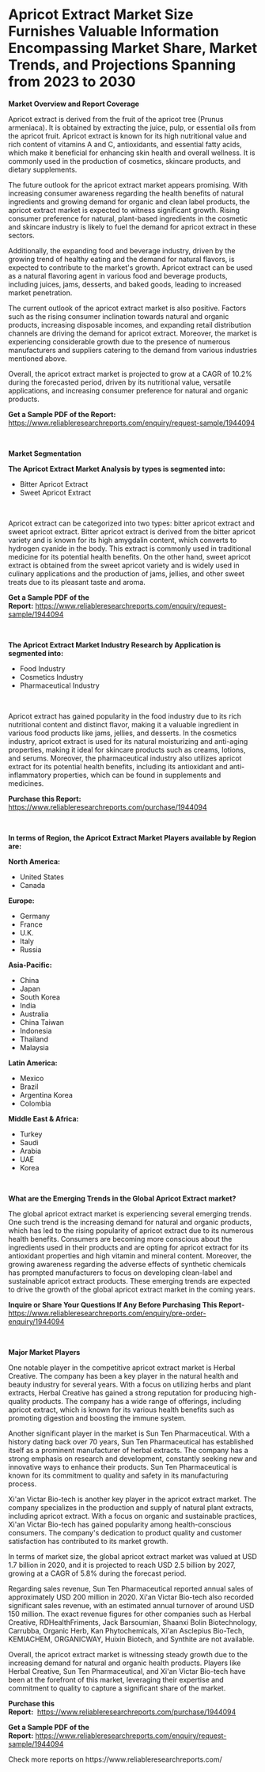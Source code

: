 <p><h1>Apricot Extract Market Size Furnishes Valuable Information Encompassing Market Share, Market Trends, and Projections Spanning from 2023 to 2030</h1></p><p><strong>Market Overview and Report Coverage</strong></p>
<p><p>Apricot extract is derived from the fruit of the apricot tree (Prunus armeniaca). It is obtained by extracting the juice, pulp, or essential oils from the apricot fruit. Apricot extract is known for its high nutritional value and rich content of vitamins A and C, antioxidants, and essential fatty acids, which make it beneficial for enhancing skin health and overall wellness. It is commonly used in the production of cosmetics, skincare products, and dietary supplements.</p><p>The future outlook for the apricot extract market appears promising. With increasing consumer awareness regarding the health benefits of natural ingredients and growing demand for organic and clean label products, the apricot extract market is expected to witness significant growth. Rising consumer preference for natural, plant-based ingredients in the cosmetic and skincare industry is likely to fuel the demand for apricot extract in these sectors.</p><p>Additionally, the expanding food and beverage industry, driven by the growing trend of healthy eating and the demand for natural flavors, is expected to contribute to the market's growth. Apricot extract can be used as a natural flavoring agent in various food and beverage products, including juices, jams, desserts, and baked goods, leading to increased market penetration.</p><p>The current outlook of the apricot extract market is also positive. Factors such as the rising consumer inclination towards natural and organic products, increasing disposable incomes, and expanding retail distribution channels are driving the demand for apricot extract. Moreover, the market is experiencing considerable growth due to the presence of numerous manufacturers and suppliers catering to the demand from various industries mentioned above.</p><p>Overall, the apricot extract market is projected to grow at a CAGR of 10.2% during the forecasted period, driven by its nutritional value, versatile applications, and increasing consumer preference for natural and organic products.</p></p>
<p><strong>Get a Sample PDF of the Report:</strong> <a href="https://www.reliableresearchreports.com/enquiry/request-sample/1944094">https://www.reliableresearchreports.com/enquiry/request-sample/1944094</a></p>
<p>&nbsp;</p>
<p><strong>Market Segmentation</strong></p>
<p><strong>The Apricot Extract Market Analysis by types is segmented into:</strong></p>
<p><ul><li>Bitter Apricot Extract</li><li>Sweet Apricot Extract</li></ul></p>
<p>&nbsp;</p>
<p><p>Apricot extract can be categorized into two types: bitter apricot extract and sweet apricot extract. Bitter apricot extract is derived from the bitter apricot variety and is known for its high amygdalin content, which converts to hydrogen cyanide in the body. This extract is commonly used in traditional medicine for its potential health benefits. On the other hand, sweet apricot extract is obtained from the sweet apricot variety and is widely used in culinary applications and the production of jams, jellies, and other sweet treats due to its pleasant taste and aroma.</p></p>
<p><strong>Get a Sample PDF of the Report:</strong>&nbsp;<a href="https://www.reliableresearchreports.com/enquiry/request-sample/1944094">https://www.reliableresearchreports.com/enquiry/request-sample/1944094</a></p>
<p>&nbsp;</p>
<p><strong>The Apricot Extract Market Industry Research by Application is segmented into:</strong></p>
<p><ul><li>Food Industry</li><li>Cosmetics Industry</li><li>Pharmaceutical Industry</li></ul></p>
<p>&nbsp;</p>
<p><p>Apricot extract has gained popularity in the food industry due to its rich nutritional content and distinct flavor, making it a valuable ingredient in various food products like jams, jellies, and desserts. In the cosmetics industry, apricot extract is used for its natural moisturizing and anti-aging properties, making it ideal for skincare products such as creams, lotions, and serums. Moreover, the pharmaceutical industry also utilizes apricot extract for its potential health benefits, including its antioxidant and anti-inflammatory properties, which can be found in supplements and medicines.</p></p>
<p><strong>Purchase this Report:</strong>&nbsp; <a href="https://www.reliableresearchreports.com/purchase/1944094">https://www.reliableresearchreports.com/purchase/1944094</a></p>
<p>&nbsp;</p>
<p><strong>In terms of Region, the Apricot Extract Market Players available by Region are:</strong></p>
<p>
    <p> <strong> North America: </strong>
        <ul>
            <li>United States</li>
            <li>Canada</li>
        </ul>
        </p> 
    <p> <strong> Europe: </strong>
        <ul>
            <li>Germany</li>
            <li>France</li>
            <li>U.K.</li>
            <li>Italy</li>
            <li>Russia</li>
        </ul>
        </p> 
    <p> <strong> Asia-Pacific: </strong>
        <ul>
            <li>China</li>
            <li>Japan</li>
            <li>South Korea</li>
            <li>India</li>
            <li>Australia</li>
            <li>China Taiwan</li>
            <li>Indonesia</li>
            <li>Thailand</li>
            <li>Malaysia</li>
        </ul>
        </p> 
    <p> <strong> Latin America: </strong>
        <ul>
            <li>Mexico</li>
            <li>Brazil</li>
            <li>Argentina Korea</li>
            <li>Colombia</li>
        </ul>
        </p> 
    <p> <strong> Middle East & Africa: </strong>
        <ul>
            <li>Turkey</li>
            <li>Saudi</li>
            <li>Arabia</li>
            <li>UAE</li>
            <li>Korea</li>
        </ul>
    </p>
    </p>
<p>&nbsp;</p>
<p><strong>What are the Emerging Trends in the Global Apricot Extract market?</strong></p>
<p><p>The global apricot extract market is experiencing several emerging trends. One such trend is the increasing demand for natural and organic products, which has led to the rising popularity of apricot extract due to its numerous health benefits. Consumers are becoming more conscious about the ingredients used in their products and are opting for apricot extract for its antioxidant properties and high vitamin and mineral content. Moreover, the growing awareness regarding the adverse effects of synthetic chemicals has prompted manufacturers to focus on developing clean-label and sustainable apricot extract products. These emerging trends are expected to drive the growth of the global apricot extract market in the coming years.</p></p>
<p><strong>Inquire or Share Your Questions If Any Before Purchasing This Report</strong>- <a href="https://www.reliableresearchreports.com/enquiry/pre-order-enquiry/1944094">https://www.reliableresearchreports.com/enquiry/pre-order-enquiry/1944094</a></p>
<p>&nbsp;</p>
<p><strong>Major Market Players</strong></p>
<p><p>One notable player in the competitive apricot extract market is Herbal Creative. The company has been a key player in the natural health and beauty industry for several years. With a focus on utilizing herbs and plant extracts, Herbal Creative has gained a strong reputation for producing high-quality products. The company has a wide range of offerings, including apricot extract, which is known for its various health benefits such as promoting digestion and boosting the immune system.</p><p>Another significant player in the market is Sun Ten Pharmaceutical. With a history dating back over 70 years, Sun Ten Pharmaceutical has established itself as a prominent manufacturer of herbal extracts. The company has a strong emphasis on research and development, constantly seeking new and innovative ways to enhance their products. Sun Ten Pharmaceutical is known for its commitment to quality and safety in its manufacturing process.</p><p>Xi'an Victar Bio-tech is another key player in the apricot extract market. The company specializes in the production and supply of natural plant extracts, including apricot extract. With a focus on organic and sustainable practices, Xi'an Victar Bio-tech has gained popularity among health-conscious consumers. The company's dedication to product quality and customer satisfaction has contributed to its market growth.</p><p>In terms of market size, the global apricot extract market was valued at USD 1.7 billion in 2020, and it is projected to reach USD 2.5 billion by 2027, growing at a CAGR of 5.8% during the forecast period.</p><p>Regarding sales revenue, Sun Ten Pharmaceutical reported annual sales of approximately USD 200 million in 2020. Xi'an Victar Bio-tech also recorded significant sales revenue, with an estimated annual turnover of around USD 150 million. The exact revenue figures for other companies such as Herbal Creative, RDHealthFriments, Jack Barsoumian, Shaanxi Bolin Biotechnology, Carrubba, Organic Herb, Kan Phytochemicals, Xi'an Asclepius Bio-Tech, KEMIACHEM, ORGANICWAY, Huixin Biotech, and Synthite are not available.</p><p>Overall, the apricot extract market is witnessing steady growth due to the increasing demand for natural and organic health products. Players like Herbal Creative, Sun Ten Pharmaceutical, and Xi'an Victar Bio-tech have been at the forefront of this market, leveraging their expertise and commitment to quality to capture a significant share of the market.</p></p>
<p><strong>Purchase this Report:</strong>&nbsp;&nbsp;<a href="https://www.reliableresearchreports.com/purchase/1944094">https://www.reliableresearchreports.com/purchase/1944094</a></p>
<p></p>
<p><strong>Get a Sample PDF of the Report:</strong>&nbsp;<a href="https://www.reliableresearchreports.com/enquiry/request-sample/1944094">https://www.reliableresearchreports.com/enquiry/request-sample/1944094</a></p>
<p>Check more reports on https://www.reliableresearchreports.com/</p>